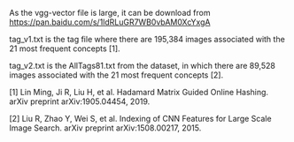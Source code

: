 As the vgg-vector file is large, it can be download from https://pan.baidu.com/s/1ldRLuGR7WB0vbAM0XcYxgA

tag_v1.txt is the tag file where there are 195,384 images associated with the 21 most frequent concepts [1].

tag_v2.txt is the AllTags81.txt from the dataset, in which there are 89,528 images associated with the 21 most frequent concepts [2].


[1] Lin Ming, Ji R, Liu H, et al. Hadamard Matrix Guided Online Hashing. arXiv preprint arXiv:1905.04454, 2019.

[2] Liu R, Zhao Y, Wei S, et al. Indexing of CNN Features for Large Scale Image Search. arXiv preprint arXiv:1508.00217, 2015.